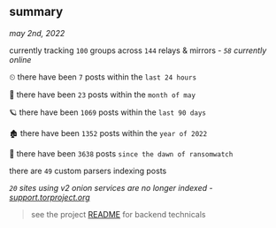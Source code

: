 
## summary
_may 2nd, 2022_

currently tracking `100` groups across `144` relays & mirrors - _`58` currently online_

⏲ there have been `7` posts within the `last 24 hours`

🦈 there have been `23` posts within the `month of may`

🪐 there have been `1069` posts within the `last 90 days`

🏚 there have been `1352` posts within the `year of 2022`

🦕 there have been `3638` posts `since the dawn of ransomwatch`

there are `49` custom parsers indexing posts

_`20` sites using v2 onion services are no longer indexed - [support.torproject.org](https://support.torproject.org/onionservices/v2-deprecation/)_

> see the project [README](https://github.com/thetanz/ransomwatch#ransomwatch--) for backend technicals
